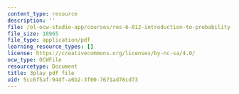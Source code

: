 ```yaml
---
content_type: resource
description: ''
file: /ol-ocw-studio-app/courses/res-6-012-introduction-to-probability-spring-2018/5cc6f5af94dfa6b23f007671ad78cd73_Ajar_6MAOLw.pdf
file_size: 18965
file_type: application/pdf
learning_resource_types: []
license: https://creativecommons.org/licenses/by-nc-sa/4.0/
ocw_type: OCWFile
resourcetype: Document
title: 3play pdf file
uid: 5cc6f5af-94df-a6b2-3f00-7671ad78cd73
---
```


